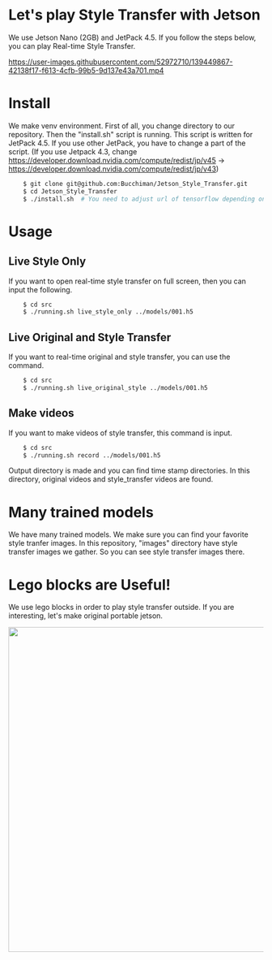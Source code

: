 # Let's play Style Transfer with Jetson
We use Jetson Nano (2GB) and JetPack 4.5.
If you follow the steps below, you can play Real-time Style Transfer.

https://user-images.githubusercontent.com/52972710/139449867-42138f17-f613-4cfb-99b5-9d137e43a701.mp4


# Install
We make venv environment.
First of all, you change directory to our repository.
Then the "install.sh" script is running.
This script is written for JetPack 4.5.
If you use other JetPack, you have to change a part of the script.
(If you use Jetpack 4.3, change https://developer.download.nvidia.com/compute/redist/jp/v45 -> https://developer.download.nvidia.com/compute/redist/jp/v43)
```bash
    $ git clone git@github.com:Bucchiman/Jetson_Style_Transfer.git
    $ cd Jetson_Style_Transfer
    $ ./install.sh  # You need to adjust url of tensorflow depending on your JetPack
```

# Usage
## Live Style Only
If you want to open real-time style transfer on full screen, then you can input the following.
```bash
    $ cd src
    $ ./running.sh live_style_only ../models/001.h5
```

## Live Original and Style Transfer
If you want to real-time original and style transfer, you can use the command.
```bash
    $ cd src
    $ ./running.sh live_original_style ../models/001.h5
```

## Make videos
If you want to make videos of style transfer, this command is input.
```bash
    $ cd src
    $ ./running.sh record ../models/001.h5
```
Output directory is made and you can find time stamp directories.
In this directory, original videos and style_transfer videos are found.


# Many trained models
We have many trained models.
We make sure you can find your favorite style tranfer images.
In this repository, "images" directory have style transfer images we gather.
So you can see style transfer images there.


# Lego blocks are Useful!
We use lego blocks in order to play style transfer outside.
If you are interesting, let's make original portable jetson.

<img src="https://user-images.githubusercontent.com/52972710/139456085-85f6a579-623e-4135-8b4a-81e4dd3f54ca.jpeg" width="640px">
